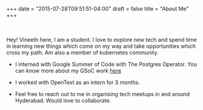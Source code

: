 +++
date = "2015-07-28T09:51:51-04:00"
draft = false
title = "About Me"
+++

<br/><br/>
Hey! Vineeth here, I am a student. I love to explore new tech and spend time in learning new things which come on my way and take opportunities which cross my path. Am also a member of kubernetes community.

- I interned with Google Summer of Code with The Postgres Operator. You can know more about my GSoC work [here](https://github.com/VineethReddy02/GSoC-Kubectl-Plugin-for-Postgres-Operator-tracker)

- I worked with OpenText as an intern for 3 months.

- Feel free to reach out to me in organising tech meetups in and around Hyderabad. Would love to collaborate.